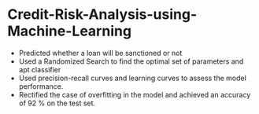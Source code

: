 # Credit-Risk-Analysis-using-Machine-Learning
- Predicted whether a loan will be sanctioned or not 
- Used a Randomized Search to find the optimal set of parameters and apt classifier
- Used precision-recall curves and learning curves to assess the model performance. 
- Rectified the case of overfitting in the model and achieved an accuracy of 92 % on the test set.
